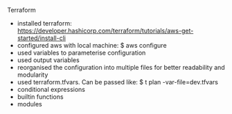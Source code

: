 Terraform

- installed terraform: https://developer.hashicorp.com/terraform/tutorials/aws-get-started/install-cli
- configured aws with local machine: $ aws configure
- used variables to parameterise configuration
- used output variables
- reorganised the configuration into multiple files for better readability and modularity
- used terraform.tfvars. Can be passed like: $ t plan -var-file=dev.tfvars
- conditional expressions
- builtin functions
- modules
